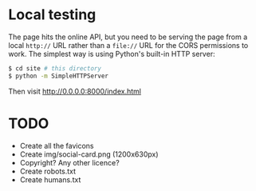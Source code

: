 # Local testing

The page hits the online API, but you need to be serving the page from a local
`http://` URL rather than a `file://` URL for the CORS permissions to work. The
simplest way is using Python's built-in HTTP server:

```bash
$ cd site # this directory
$ python -m SimpleHTTPServer
```

Then visit http://0.0.0.0:8000/index.html


# TODO

 - Create all the favicons
 - Create img/social-card.png (1200x630px)
 - Copyright? Any other licence?
 - Create robots.txt
 - Create humans.txt
